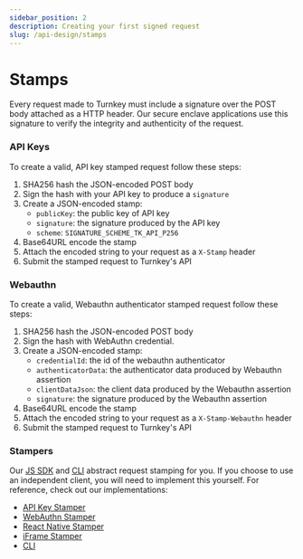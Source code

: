 ```yaml
---
sidebar_position: 2
description: Creating your first signed request
slug: /api-design/stamps
---
```


# Stamps

Every request made to Turnkey must include a signature over the POST body attached as a HTTP header. Our secure enclave applications use this signature to verify the integrity and authenticity of the request.

### API Keys
To create a valid, API key stamped request follow these steps:
1. SHA256 hash the JSON-encoded POST body
2. Sign the hash with your API key to produce a `signature`
3. Create a JSON-encoded stamp:
    - `publicKey`: the public key of API key
    - `signature`: the signature produced by the API key
    - `scheme`: `SIGNATURE_SCHEME_TK_API_P256`
4. Base64URL encode the stamp
5. Attach the encoded string to your request as a `X-Stamp` header
6. Submit the stamped request to Turnkey's API

### Webauthn
To create a valid, Webauthn authenticator stamped request follow these steps:
1. SHA256 hash the JSON-encoded POST body
2. Sign the hash with WebAuthn credential.
3. Create a JSON-encoded stamp:
    - `credentialId`: the id of the webauthn authenticator
    - `authenticatorData`: the authenticator data produced by Webauthn assertion
    - `clientDataJson`: the client data produced by the Webauthn assertion
    - `signature`: the signature produced by the Webauthn assertion
4. Base64URL encode the stamp
5. Attach the encoded string to your request as a `X-Stamp-Webauthn` header
6. Submit the stamped request to Turnkey's API

### Stampers

Our [JS SDK](https://github.com/tkhq/sdk) and [CLI](https://github.com/tkhq/tkcli) abstract request stamping for you. If you choose to use an independent client, you will need to implement this yourself. For reference, check out our implementations:
- [API Key Stamper](https://github.com/tkhq/sdk/blob/main/packages/api-key-stamper)
- [WebAuthn Stamper](https://github.com/tkhq/sdk/blob/main/packages/webauthn-stamper)
- [React Native Stamper](https://github.com/tkhq/sdk/tree/main/packages/react-native-passkey-stamper)
- [iFrame Stamper](https://github.com/tkhq/sdk/tree/main/packages/iframe-stamper)
- [CLI](https://github.com/tkhq/tkcli/blob/main/src/cmd/turnkey/pkg/request.go)

